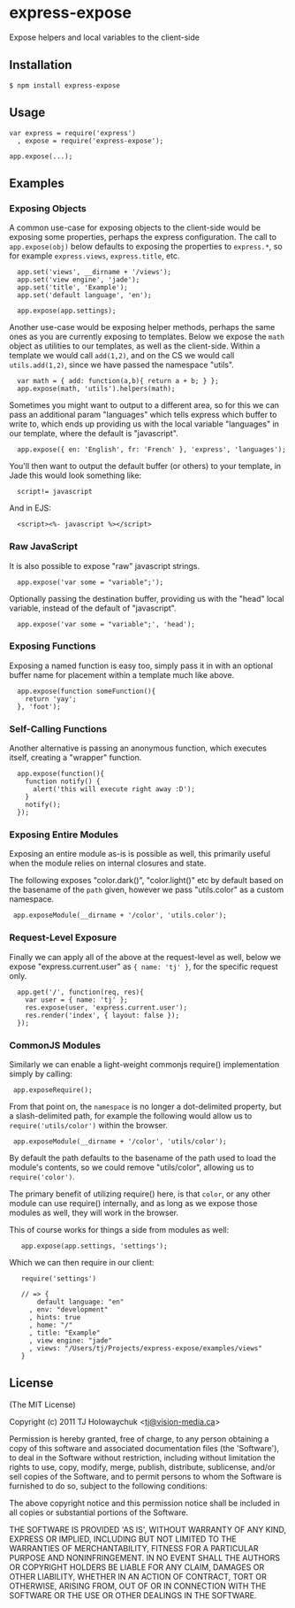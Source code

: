 
# express-expose

  Expose helpers and local variables to the client-side

## Installation

    $ npm install express-expose

## Usage

    var express = require('express')
      , expose = require('express-expose');

    app.expose(...);

## Examples

### Exposing Objects

 A common use-case for exposing objects to the client-side would be exposing some properties, perhaps the express configuration. The call to `app.expose(obj)` below defaults to exposing the properties to `express.*`, so for example `express.views`, `express.title`, etc.

      app.set('views', __dirname + '/views');
      app.set('view engine', 'jade');
      app.set('title', 'Example');
      app.set('default language', 'en');

      app.expose(app.settings);

  Another use-case would be exposing helper methods, perhaps the same ones as you are currently exposing to templates. Below we expose the `math` object as utilities to our templates, as well as the client-side. Within a template we would call `add(1,2)`, and on the CS we would call `utils.add(1,2)`, since we have passed the namespace "utils".

      var math = { add: function(a,b){ return a + b; } };
      app.expose(math, 'utils').helpers(math);
      
  Sometimes you might want to output to a different area, so for this we can pass an additional param "languages" which tells express which buffer to write to, which ends up providing us with the local variable "languages" in our template, where the default is "javascript".

      app.expose({ en: 'English', fr: 'French' }, 'express', 'languages');

  You'll then want to output the default buffer (or others) to your template, in Jade this would look something like:
  
      script!= javascript

  And in EJS:
  
      <script><%- javascript %></script>

### Raw JavaScript

  It is also possible to expose "raw" javascript strings.

      app.expose('var some = "variable";');

  Optionally passing the destination buffer, providing us with the "head" local variable, instead of the default of "javascript".
  
      app.expose('var some = "variable";', 'head');

### Exposing Functions

  Exposing a named function is easy too, simply pass it in with an optional buffer name for placement within a template much like above.

      app.expose(function someFunction(){
        return 'yay';
      }, 'foot');

### Self-Calling Functions

   Another alternative is passing an anonymous function, which executes itself, creating a "wrapper" function.

      app.expose(function(){
        function notify() {
          alert('this will execute right away :D');
        }
        notify();
      });

### Exposing Entire Modules

 Exposing an entire module as-is is possible as well, this primarily
 useful when the module relies on internal closures and state.

 The following exposes "color.dark()", "color.light()" etc by default based
 on the basename of the `path` given, however we pass "utils.color" as a custom namespace.

     app.exposeModule(__dirname + '/color', 'utils.color');

### Request-Level Exposure

 Finally we can apply all of the above at the request-level as well, below we expose "express.current.user" as `{ name: 'tj' }`, for the specific request only.

      app.get('/', function(req, res){
        var user = { name: 'tj' };
        res.expose(user, 'express.current.user');
        res.render('index', { layout: false });
      });

### CommonJS Modules

  Similarly we can enable a light-weight commonjs require() implementation simply by calling:
  
     app.exposeRequire();

  From that point on, the `namespace` is no longer a dot-delimited property, but a slash-delimited path, for example the following would allow us to `require('utils/color')` within the browser.

     app.exposeModule(__dirname + '/color', 'utils/color');

  By default the path defaults to the basename of the path used to load the module's contents, so we could remove "utils/color", allowing us to `require('color')`.

  The primary benefit of utilizing require() here, is that `color`, or any other module can use require() internally, and as long as we expose those modules as well, they will work in the browser.

  This of course works for things a side from modules as well:
  
       app.expose(app.settings, 'settings');

  Which we can then require in our client:
  
       require('settings')

       // => {
           default language: "en"
         , env: "development"
         , hints: true
         , home: "/"
         , title: "Example"
         , view engine: "jade"
         , views: "/Users/tj/Projects/express-expose/examples/views"
       }

## License 

(The MIT License)

Copyright (c) 2011 TJ Holowaychuk &lt;tj@vision-media.ca&gt;

Permission is hereby granted, free of charge, to any person obtaining
a copy of this software and associated documentation files (the
'Software'), to deal in the Software without restriction, including
without limitation the rights to use, copy, modify, merge, publish,
distribute, sublicense, and/or sell copies of the Software, and to
permit persons to whom the Software is furnished to do so, subject to
the following conditions:

The above copyright notice and this permission notice shall be
included in all copies or substantial portions of the Software.

THE SOFTWARE IS PROVIDED 'AS IS', WITHOUT WARRANTY OF ANY KIND,
EXPRESS OR IMPLIED, INCLUDING BUT NOT LIMITED TO THE WARRANTIES OF
MERCHANTABILITY, FITNESS FOR A PARTICULAR PURPOSE AND NONINFRINGEMENT.
IN NO EVENT SHALL THE AUTHORS OR COPYRIGHT HOLDERS BE LIABLE FOR ANY
CLAIM, DAMAGES OR OTHER LIABILITY, WHETHER IN AN ACTION OF CONTRACT,
TORT OR OTHERWISE, ARISING FROM, OUT OF OR IN CONNECTION WITH THE
SOFTWARE OR THE USE OR OTHER DEALINGS IN THE SOFTWARE.